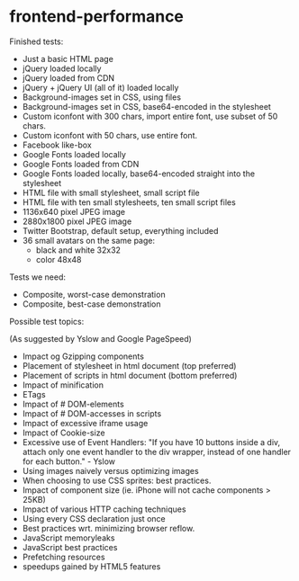 frontend-performance
====================

Finished tests:
* Just a basic HTML page
* jQuery loaded locally
* jQuery loaded from CDN
* jQuery + jQuery UI (all of it) loaded locally
* Background-images set in CSS, using files
* Background-images set in CSS, base64-encoded in the stylesheet 
* Custom iconfont with 300 chars, import entire font, use subset of 50 chars.
* Custom iconfont with 50 chars, use entire font.
* Facebook like-box
* Google Fonts loaded locally
* Google Fonts loaded from CDN
* Google Fonts loaded locally, base64-encoded straight into the stylesheet
* HTML file with small stylesheet, small script file
* HTML file with ten small stylesheets, ten small script files
* 1136x640 pixel JPEG image
* 2880x1800 pixel JPEG image
* Twitter Bootstrap, default setup, everything included
* 36 small avatars on the same page: 
  - black and white 32x32
  - color 48x48

Tests we need:

* Composite, worst-case demonstration
* Composite, best-case demonstration

Possible test topics:

(As suggested by Yslow and Google PageSpeed)

- Impact og Gzipping components
- Placement of stylesheet in html document (top preferred)
- Placement of scripts in html document (bottom preferred)
- Impact of minification
- ETags
- Impact of # DOM-elements
- Impact of # DOM-accesses in scripts
- Impact of excessive iframe usage
- Impact of Cookie-size
- Excessive use of Event Handlers: "If you have 10 buttons inside a div, attach only one event handler to the div wrapper, instead of one handler for each button." - Yslow
- Using images naively versus optimizing images
- When choosing to use CSS sprites: best practices.
- Impact of component size (ie. iPhone will not cache components > 25KB)
- Impact of various HTTP caching techniques
- Using every CSS declaration just once
- Best practices wrt. minimizing browser reflow. 
- JavaScript memoryleaks
- JavaScript best practices
- Prefetching resources
- speedups gained by HTML5 features
